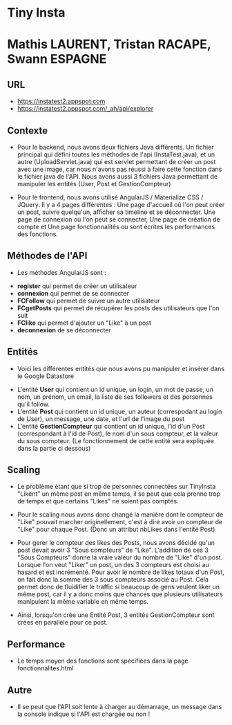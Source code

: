 # Tiny Insta

# Mathis LAURENT, Tristan RACAPE, Swann ESPAGNE

## URL 
*    https://instatest2.appspot.com
*    https://instatest2.appspot.com/_ah/api/explorer

## Contexte
* Pour le backend, nous avons deux fichiers Java différents. Un fichier principal qui défini toutes les méthodes de l'api (InstaTest.java), et un autre (UploadServlet.java) qui est servlet permettant de créer un post avec une image, car nous n'avons pas réussi à faire cette fonction dans le fichier java de l'API. Nous avons aussi 3 fichiers Java permettant de manipuler les entités (User, Post et GestionCompteur)

* Pour le frontend, nous avons utilisé AngularJS / Materialize CSS / JQuery. Il y a 4 pages différentes : Une page d'accueil où l'on peut créer un post, suivre quelqu'un, afficher sa timeline et se déconnecter. Une page de connexion où l'on peut se connecter, Une page de création de compte et Une page fonctionnalités ou sont écrites les performances des fonctions.


## Méthodes de l'API
* Les méthodes AngularJS sont :
- **register** qui permet de créer un utilisateur
- **connexion** qui permet de se connecter
- **FCFollow** qui permet de suivre un autre utilisateur
- **FCgetPosts** qui permet de récupérer les posts des utilisateurs que l'on suit
- **FClike** qui permet d'ajouter un "Like" à un post
- **deconnexion** de se déconnecter


## Entités
* Voici les différentes entités que nous avons pu manipuler et insérer dans le Google Datastore

- L'entité **User** qui contient un id unique, un login, un mot de passe, un nom, un prénom, un email, la liste de ses followers et des personnes qu'il follow.
- L'entité **Post** qui contient un id unique, un auteur (correspodant au login de User), un message, une date, et l'url de l'image du post
- L'entité **GestionCompteur** qui contient un id unique, l'id d'un Post (correspondant à l'id de Post), le nom d'un sous compteur, et la valeur du sous compteur. (Le fonctionnement de cette entité sera expliquée dans la partie ci dessous)


## Scaling
* Le problème étant que si trop de personnes connectées sur TinyInsta "Likent" un même post en même temps, il se peut que cela prenne trop de temps et que certains "Likes" ne soient pas comptés.

* Pour le scaling nous avons donc changé la manière dont le compteur de "Like" pouvait marcher originellement, c'est à dire avoir un compteur de "Like" pour chaque Post. (Donc un attribut nbLikes dans l'entité Post)


* Pour gerer le compteur des likes des Posts, nous avons décidé qu'un post devait avoir 3 "Sous compteurs" de "Like". L'addition de ces 3 "Sous Compteurs" donne la vraie valeur du nombre de "Like" d'un post. Lorsque l'on veut "Liker" un post, un des 3 compteurs est choisi au hasard et est incrémenté. Pour avoir le nombre de likes totaux d'un Post, on fait donc la somme des 3 sous compteurs associé au Post. Cela permet donc de fluidifier le traffic si beaucoup de gens veulent liker un même post, car il y a donc moins que chances que plusieurs utilisateurs manipulent la même variable en même temps.

* Ainsi, lorsqu'on crée une Entité Post, 3 entités GestionCompteur sont crées en parallèle pour ce post.


## Performance
* Le temps moyen des fonctions sont spécifiées dans la page fonctionnalites.html

## Autre
* Il se peut que l'API soit lente à charger au démarrage, un message dans la console indique si l'API est chargée ou non !